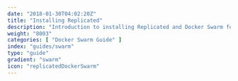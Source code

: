 ```yaml
---
date: "2018-01-30T04:02:20Z"
title: "Installing Replicated"
description: "Introduction to installing Replicated and Docker Swarm for your customers"
weight: "8003"
categories: [ "Docker Swarm Guide" ]
index: "guides/swarm"
type: "guide"
gradient: "swarm"
icon: "replicatedDockerSwarm"
---
```


